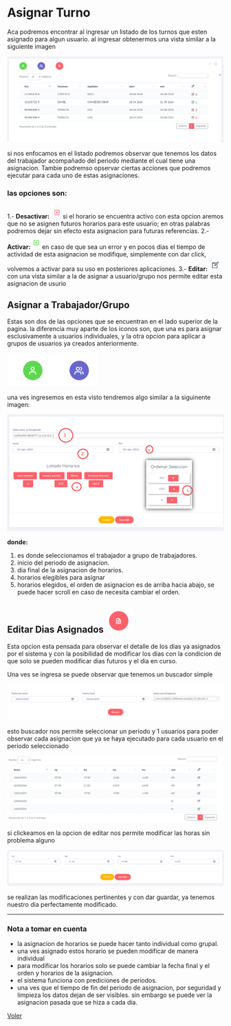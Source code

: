 # Asignar Turno

Aca podremos encontrar al ingresar un listado de los turnos que esten asignado para algun usuario. al ingresar obtenermos una vista similar a la siguiente imagen

![asignar index](../img/turnoAsignarIndex.png)

si nos enfocamos en el listado podremos observar que tenemos los datos del trabajador acompañado del periodo mediante el cual tiene una asignacion. Tambie podremso opservar ciertas acciones que podremos ejecutar para cada uno de estas asignaciones.

### las opciones son:

1.- **Desactivar:** ![desactivar](../img/bhpIna.png) si el horario se encuentra activo con esta opcion aremos que no se asignen futuros horarios para este usuario; en otras palabras podremos dejar sin efecto esta asignacion para futuras referencias.
2.- **Activar:** ![desactivar](../img/bhpAct.png) en caso de que sea un error y en pocos dias el tiempo de actividad de esta asignacion se modifique, simplemente con dar click, volvemos a activar para su uso en posteriores aplicaciones.
3.- **Editar:** ![desactivar](../img/bhpEdit.png)con una vista similar a la de asignar a usuario/grupo nos permite editar esta asignacion de usurio


## Asignar a Trabajador/Grupo

Estas son dos de las opciones que se encuentran en el lado superior de la pagina. la diferencia muy aparte de los iconos son, que una es para asignar esclusivamente a usuarios individuales, y la otra opcion para aplicar a grupos de usuarios ya creados anteriormente.

![asignar](../img/asignarhp.png)

una ves ingresemos en esta visto tendremos algo similar a la siguinente imagen:

![vista](../img/vasignarhp.png)

**donde:**

1. es donde seleccionamos el trabajador a grupo de trabajadores.
2. inicio del periodo de asignacion.
3. dia final de la asignacion de horarios.
4. horarios elegibles para asignar
5. horarios elegidos, el orden de asignacion es de arriba hacia abajo, se puede hacer scroll en caso de necesita cambiar el orden.

## Editar Dias Asignados ![editar](../img/editDias.png)

Esta opcion esta pensada para observar el detalle de los dias ya asignados por el sistema y con la posibilidad de modificar los dias con la condicion de que solo se pueden modificar dias futuros y el dia en curso.

Una ves se ingresa se puede observar que tenemos un buscador simple

![simpleSeart](../img/buscadorSimple.png)

esto buscador nos permite seleccionar un periodo y 1 usuarios para poder observar cada asignacion que ya se haya ejecutado para cada usuario en el periodo seleccionado

![dias](../img/diasPermuta.png)

si clickeamos en la opcion de editar nos permite modificar las horas sin problema alguno

![editar](../img/editDay.png)

se realizan las modificaciones pertinentes y con dar guardar, ya tenemos nuestro dia perfectamente modificado.

---

### Nota a tomar en cuenta

* la asignacion de horarios se puede hacer tanto individual como grupal.
* una ves asignado estos horario se pueden modificar de manera individual
* para modificar los horarios solo se puede cambiar la fecha final y el orden y horarios de la asignacion.
* el sistema funciona con prediciones de periodos.
* una ves que el tiempo de fin del periodo de asignacion, por seguridad y limpieza los datos dejan de ser visibles. sin embargo se puede ver la asignacion pasada que se hiza a cada dia.


[Voler](./index.md)